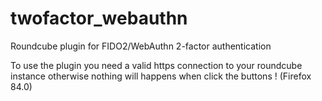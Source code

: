 # twofactor_webauthn
Roundcube plugin for FIDO2/WebAuthn 2-factor authentication

To use the plugin you need a valid https connection to your roundcube instance otherwise nothing will happens when click the buttons ! (Firefox 84.0)
